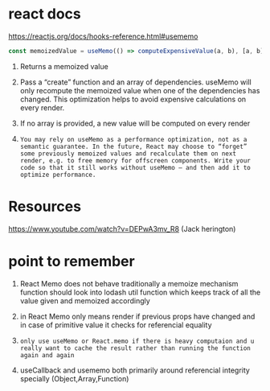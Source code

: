 # react docs 

https://reactjs.org/docs/hooks-reference.html#usememo 

``` js 
const memoizedValue = useMemo(() => computeExpensiveValue(a, b), [a, b]);

```

1. Returns a memoized value

2. Pass a “create” function and an array of dependencies. useMemo will only recompute the memoized value when one of the dependencies has changed. This optimization helps to avoid expensive calculations on every render.

3. If no array is provided, a new value will be computed on every render

4. `You may rely on useMemo as a performance optimization, not as a semantic guarantee. In the future, React may choose to “forget” some previously memoized values and recalculate them on next render, e.g. to free memory for offscreen components. Write your code so that it still works without useMemo — and then add it to optimize performance.`

# Resources 

https://www.youtube.com/watch?v=DEPwA3mv_R8 (Jack herington)


# point to remember 

1.  React Memo does not behave traditionally a memoize mechanism function should look into lodash util function which keeps track of all the value given and memoized accordingly 

2. in React Memo only means render if previous props have changed and in case of primitive value it checks for referencial equality  

3. `only use useMemo or React.memo if there is heavy computaion and u really want to cache the result rather than running the function again and again` 

4. useCallback and usememo both primarily around referencial integrity specially (Object,Array,Function)